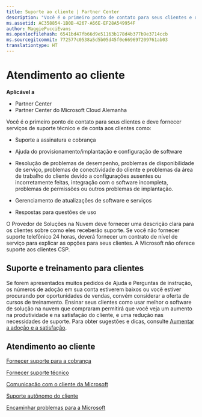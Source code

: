 ```yaml
---
title: Suporte ao cliente | Partner Center
description: "Você é o primeiro ponto de contato para seus clientes e deve fornecer serviços de suporte técnico e de conta aos clientes como: suporte a assinatura e cobrança; ajuda do provisionamento/implantação e configuração de software; resolução de problemas de desempenho, problemas de disponibilidade de serviço, problemas de conectividade do cliente e problemas da área de trabalho do cliente devido a configurações ausentes ou incorretamente feitas, integração com o software incompleta, problemas de permissões ou outros problemas de implantação; gerenciamento de atualizações de software e serviços; respostas para questões de uso. Os Provedores de Soluções na Nuvem devem fornecer uma descrição clara para os clientes sobre como eles receberão suporte. Se você não fornecer suporte telefônico 24 horas, deverá fornecer um contrato de nível de serviço para explicar as opções para seus clientes. A Microsoft não oferece suporte aos clientes CSP."
ms.assetid: AC358854-1B0B-4267-A66E-EF28A549954F
author: MaggiePucciEvans
ms.openlocfilehash: 6541bd47fb66d9e51163b178d4b377b9e3714ccb
ms.sourcegitcommit: 772577c0538a5d5b05d45f0e669697209761ab03
translationtype: HT
---
```

# <a name="customer-support"></a>Atendimento ao cliente

**Aplicável a**

-  Partner Center
-  Partner Center do Microsoft Cloud Alemanha

Você é o primeiro ponto de contato para seus clientes e deve fornecer serviços de suporte técnico e de conta aos clientes como:

-   Suporte a assinatura e cobrança

-   Ajuda do provisionamento/implantação e configuração de software

-   Resolução de problemas de desempenho, problemas de disponibilidade de serviço, problemas de conectividade do cliente e problemas da área de trabalho do cliente devido a configurações ausentes ou incorretamente feitas, integração com o software incompleta, problemas de permissões ou outros problemas de implantação.

-   Gerenciamento de atualizações de software e serviços

-   Respostas para questões de uso

O Provedor de Soluções na Nuvem deve fornecer uma descrição clara para os clientes sobre como eles receberão suporte. Se você não fornecer suporte telefônico 24 horas, deverá fornecer um contrato de nível de serviço para explicar as opções para seus clientes. A Microsoft não oferece suporte aos clientes CSP.

## <a href="" id="supportingtrainingcustomers"></a>Suporte e treinamento para clientes


Se forem apresentados muitos pedidos de Ajuda e Perguntas de instrução, os números de adoção em sua conta estiverem baixos ou você estiver procurando por oportunidades de vendas, convém considerar a oferta de cursos de treinamento. Ensinar seus clientes como usar melhor o software de solução na nuvem que compraram permitirá que você veja um aumento na produtividade e na satisfação do cliente, e uma redução nas necessidades de suporte. Para obter sugestões e dicas, consulte [Aumentar a adoção e a satisfação](increasing-adoption-and-satisfaction.md).

## <a name="customer-support"></a>Atendimento ao cliente


[Fornecer suporte para a cobrança](provide-billing-support.md)

[Fornecer suporte técnico](provide-technical-support.md)

[Comunicação com o cliente da Microsoft](customer-communication-from-microsoft.md)

[Suporte autônomo do cliente](customer-self-support.md)

[Encaminhar problemas para a Microsoft](escalate-problems-to-microsoft.md)

 

 




